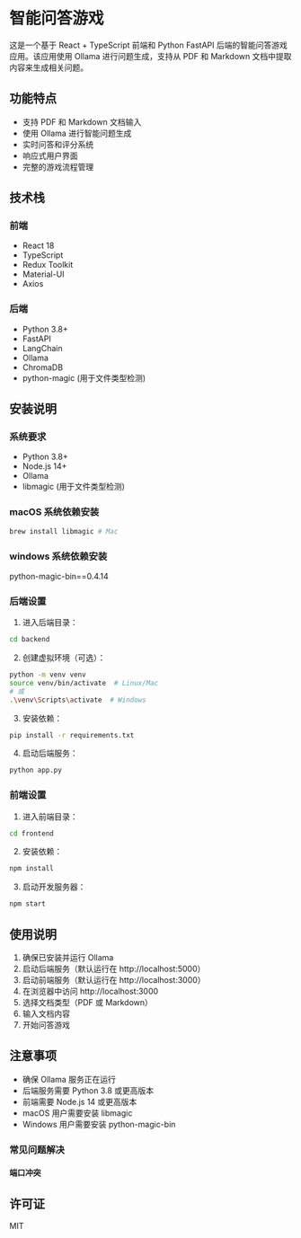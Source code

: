 # 智能问答游戏

这是一个基于 React + TypeScript 前端和 Python FastAPI 后端的智能问答游戏应用。该应用使用 Ollama 进行问题生成，支持从 PDF 和 Markdown 文档中提取内容来生成相关问题。

## 功能特点

- 支持 PDF 和 Markdown 文档输入
- 使用 Ollama 进行智能问题生成
- 实时问答和评分系统
- 响应式用户界面
- 完整的游戏流程管理

## 技术栈

### 前端
- React 18
- TypeScript
- Redux Toolkit
- Material-UI
- Axios

### 后端
- Python 3.8+
- FastAPI
- LangChain
- Ollama
- ChromaDB
- python-magic (用于文件类型检测)

## 安装说明

### 系统要求

- Python 3.8+
- Node.js 14+
- Ollama
- libmagic (用于文件类型检测)

### macOS 系统依赖安装

```bash
brew install libmagic # Mac
```

### windows 系统依赖安装
python-magic-bin==0.4.14 


### 后端设置

1. 进入后端目录：
```bash
cd backend
```

2. 创建虚拟环境（可选）：
```bash
python -m venv venv
source venv/bin/activate  # Linux/Mac
# 或
.\venv\Scripts\activate  # Windows
```

3. 安装依赖：
```bash
pip install -r requirements.txt
```

4. 启动后端服务：
```bash
python app.py
```

### 前端设置

1. 进入前端目录：
```bash
cd frontend
```

2. 安装依赖：
```bash
npm install
```

3. 启动开发服务器：
```bash
npm start
```

## 使用说明

1. 确保已安装并运行 Ollama
2. 启动后端服务（默认运行在 http://localhost:5000）
3. 启动前端服务（默认运行在 http://localhost:3000）
4. 在浏览器中访问 http://localhost:3000
5. 选择文档类型（PDF 或 Markdown）
6. 输入文档内容
7. 开始问答游戏

## 注意事项

- 确保 Ollama 服务正在运行
- 后端服务需要 Python 3.8 或更高版本
- 前端需要 Node.js 14 或更高版本
- macOS 用户需要安装 libmagic
- Windows 用户需要安装 python-magic-bin

### 常见问题解决

#### 端口冲突

## 许可证

MIT 